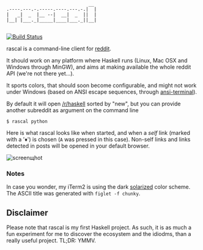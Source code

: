 ```
                              __ 
.----.---.-.-----.----.---.-.|  |
|   _|  _  |__ --|  __|  _  ||  |
|__| |___._|_____|____|___._||__|
                                 
```

[![Build Status](https://travis-ci.org/soli/rascal.png)](https://travis-ci.org/soli/rascal)

rascal is a command-line client for [reddit](http://www.reddit.com/).

It should work on any platform where Haskell runs (Linux, Mac OSX and Windows
through MinGW), and aims at making available the whole reddit API (we're not
there yet…).

It sports colors, that should soon become configurable, and might not work
under Windows (based on ANSI escape sequences, through
[ansi-terminal](https://github.com/batterseapower/ansi-terminal)).

By default it will open [/r/haskell](http://www.reddit.com/r/haskell/new)
sorted by "new", but you can provide another subreddit as argument on the
command line

```
$ rascal python
```

Here is what rascal looks like when started, and when a _self_ link (marked
with a '♦') is chosen (`A` was pressed in this case). Non-self links and links
detected in posts will be opened in your default browser.

![screenщhot](https://github.com/soli/rascal/raw/master/screenshot.png)

### Notes

In case you wonder, my iTerm2 is using the dark
[solarized](https://github.com/altercation/solarized) color scheme. The ASCII
title was generated with `figlet -f chunky`.

## Disclaimer

Please note that rascal is my first Haskell project. As such, it is as much a
fun experiment for me to discover the ecosystem and the idiodms, than a really
useful project. TL;DR: YMMV.
